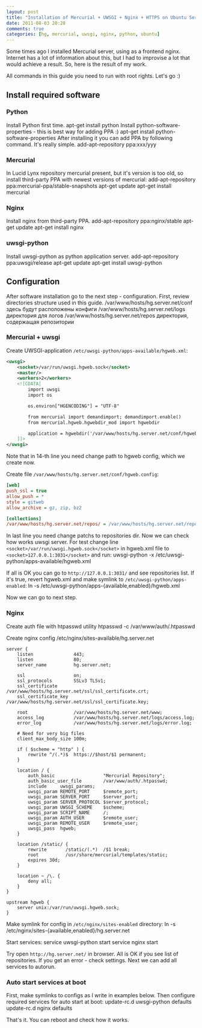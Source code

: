 ```yaml
---
layout: post
title: "Installation of Mercurial + UWSGI + Nginx + HTTPS on Ubuntu Server 10.04"
date: 2011-08-03 20:28
comments: true
categories: [hg, mercurial, uwsgi, nginx, python, ubuntu]
---
```


Some times ago I installed Mercurial server, using as a frontend nginx. Internet has a lot of information about this, but I had to improvise a lot that would achieve a result. So, here is the result of my work.
<!--more-->
All commands in this guide you need to run with root rights. Let's go :)
## Install required software
### Python
Install Python first time.
	apt-get install python
Install python-software-properties - this is best way for adding PPA :)
	apt-get install python-software-properties
After installing it you can add PPA by following command. It's really simple.
	add-apt-repository ppa:xxx/yyy

### Mercurial
In Lucid Lynx repository mercurial present, but it's version is too old, so install third-party PPA with newest versions of mercurial:
	add-apt-repository ppa:mercurial-ppa/stable-snapshots
	apt-get update
	apt-get install mercurial

### Nginx
Install nginx from third-party PPA.
	add-apt-repository ppa:nginx/stable
	apt-get update
	apt-get install nginx

### uwsgi-python
Install uwsgi-python as python application server.
	add-apt-repository ppa:uwsgi/release
	apt-get update
	apt-get install uwsgi-python

## Configuration
After software installation go to the next step - configuration.
First, review directories structure used in this guide.
	/var/www/hosts/hg.server.net/conf    здесь будут расположены конфиги
	/var/www/hosts/hg.server.net/logs    директория для логов
	/var/www/hosts/hg.server.net/repos   директория, содержащая репозитории

### Mercurial + uwsgi
Create UWSGI-application ```/etc/uwsgi-python/apps-available/hgweb.xml```:
``` xml hgweb.xml
<uwsgi>
	<socket>/var/run/uwsgi.hgweb.sock</socket>
	<master/>
	<workers>2</workers>
	<![CDATA[
		import uwsgi
		import os

		os.environ["HGENCODING"] = "UTF-8"

		from mercurial import demandimport; demandimport.enable()
		from mercurial.hgweb.hgwebdir_mod import hgwebdir

		application = hgwebdir('/var/www/hosts/hg.server.net/conf/hgweb.config')
	]]>
</uwsgi>
```
Note that in 14-th line you need change path to hgweb config, which we create now.

Create file ```/var/www/hosts/hg.server.net/conf/hgweb.config```:
``` ini hgweb.config
[web]
push_ssl = true
allow_push = *
style = gitweb
allow_archive = gz, zip, bz2

[collections]
/var/www/hosts/hg.server.net/repos/ = /var/www/hosts/hg.server.net/repos/
```
In last line you need change patchs to repositories dir.
Now we can check how works uwsgi server. For test change line ```<socket>/var/run/uwsgi.hgweb.sock</socket>``` in hgweb.xml file to ```<socket>127.0.0.1:3031</socket>``` and run:
	uwsgi-python -x /etc/uwsgi-python/apps-available/hgweb.xml

If all is OK you can go to ```http://127.0.0.1:3031/``` and see repositories list. If it's true, revert hgweb.xml and make symlink to ```/etc/uwsgi-python/apps-enabled```:
	ln -s /etc/uwsgi-python/apps-{available,enabled}/hgweb.xml

Now we can go to next step.

### Nginx
Create auth file with htpasswd utility
	htpasswd -c /var/www/auth/.htpasswd <username>

Create nginx config /etc/nginx/sites-available/hg.server.net
``` nginx hg.server.net
server {
	listen               443;
	listen               80;
	server_name          hg.server.net;

	ssl                  on;
	ssl_protocols        SSLv3 TLSv1;
	ssl_certificate      /var/www/hosts/hg.server.net/ssl/ssl_certificate.crt;
	ssl_certificate_key  /var/www/hosts/hg.server.net/ssl/ssl_certificate.key;

	root                 /var/www/hosts/hg.server.net/www;
	access_log           /var/www/hosts/hg.server.net/logs/access.log;
	error_log            /var/www/hosts/hg.server.net/logs/error.log;

	# Need for very big files
	client_max_body_size 100m;

	if ( $scheme = "http" ) {
		rewrite ^/(.*)$  https://$host/$1 permanent;
	}

	location / {
		auth_basic                  "Mercurial Repository";
		auth_basic_user_file        /var/www/auth/.htpasswd;
		include     uwsgi_params;
		uwsgi_param REMOTE_PORT     $remote_port;
		uwsgi_param SERVER_PORT     $server_port;
		uwsgi_param SERVER_PROTOCOL $server_protocol;
		uwsgi_param UWSGI_SCHEME    $scheme;
		uwsgi_param SCRIPT_NAME     /;
		uwsgi_param AUTH_USER       $remote_user;
		uwsgi_param REMOTE_USER     $remote_user;
		uwsgi_pass  hgweb;
	}

	location /static/ {
		rewrite       /static/(.*)  /$1 break;
		root          /usr/share/mercurial/templates/static;
		expires 30d;
	}

	location ~ /\. {
		deny all;
	}
}

upstream hgweb {
	server unix:/var/run/uwsgi.hgweb.sock;
}
```
Make symlink for config in ```/etc/nginx/sites-enabled``` directory:
	ln -s /etc/nginx/sites-{available,enabled}/hg.server.net

Start services:
	service uwsgi-python start
	service nginx start

Try open ```http://hg.server.net/``` in browser. All is OK if you see list of repositories. If you get an error - check settings.
Next we can add all services to autorun.

### Auto start services at boot
First, make symlinks to configs as I write in examples below.
Then configure required services for auto start at boot:
	update-rc.d uwsgi-python defaults
	update-rc.d nginx defaults

That's it. You can reboot and check how it works.
